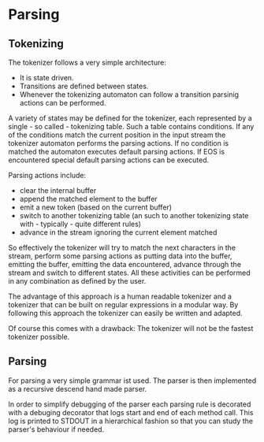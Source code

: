 Parsing
=======

Tokenizing
----------

The tokenizer follows a very simple architecture:

* It is state driven.
* Transitions are defined between states.
* Whenever the tokenizing automaton can follow a transition parsinig actions can be performed.

A variety of states may be defined for the tokenizer, each represented by a single - so called - tokenizing table. Such a table contains conditions. If any of the conditions match the current position in the input stream the tokenizer automaton performs the parsing actions. If no condition is matched the automaton executes default parsing actions. If EOS is encountered special default parsing actions can be executed.

Parsing actions include:
- clear the internal buffer
- append the matched element to the buffer
- emit a new token (based on the current buffer)
- switch to another tokenizing table (an such to another tokenizing state with - typically - quite different rules)
- advance in the stream ignoring the current element matched

So effectively the tokenizer will try to match the next characters in the stream, perform some parsing actions as putting data into the buffer, emitting the buffer, emitting the data encountered, advance through the stream and switch to different states. All these activities can be performed in any combination as defined by the user.

The advantage of this approach is a human readable tokenizer and a tokenizer that can be built on regular expressions in a modular way. By following this approach the tokenizer can easily be written and adapted.

Of course this comes with a drawback: The tokenizer will not be the fastest tokenizer possible.

Parsing
-------

For parsing a very simple grammar ist used. The parser is then implemented as a recursive descend hand made parser.

In order to simplify debugging of the parser each parsing rule is decorated with a debuging decorator that logs start and end of each method call. This log is printed to STDOUT in a hierarchical fashion so that you can study the parser's behaviour if needed.



